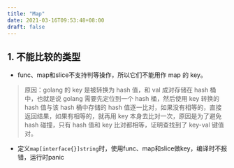 ```yaml
---
title: "Map"
date: 2021-03-16T09:53:48+08:00
draft: false
---
```


## 1. 不能比较的类型
- func、map和slice不支持判等操作，所以它们不能用作 map 的 key。
> 原因：golang 的 key 是被转换为 hash 值，和 val 成对存储在 hash 桶中，也就是说 golang 需要先定位到一个 hash 桶，然后使用 key 转换的 hash 值与该 hash 桶中存储的 hash 值逐一比对，如果没有相等的，直接返回结果，如果有相等的，就再用 key 本身去比对一次，原因是为了避免 hash 碰撞，只有 hash 值和 key 比对都相等，证明查找到了 key-val 键值对。

- 定义`map[interface{}]string`时，使用func、map和slice做key，编译时不报错，运行时panic
